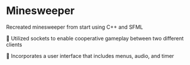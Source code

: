 # Minesweeper

Recreated minesweeper from start using C++ and SFML

	Utilized sockets to enable cooperative gameplay between two different clients

	Incorporates a user interface that includes menus, audio, and timer
